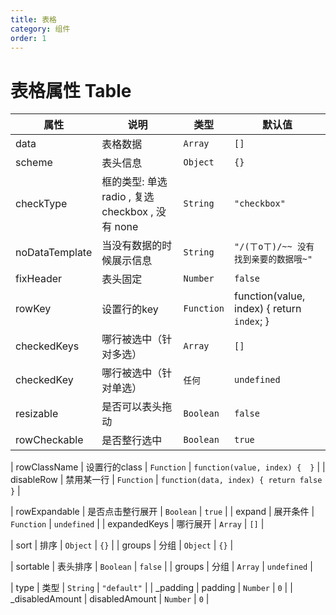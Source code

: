 ```yaml
---
title: 表格
category: 组件
order: 1
---
```


# 表格属性 Table

| 属性 | 说明 | 类型 | 默认值 |
| --- | --- | --- | --- |
| data | 表格数据 | `Array` | `[]` |
| scheme |  表头信息 | `Object` | `{}` |
| checkType | 框的类型: 单选 radio , 复选 checkbox ,  没有 none | `String` | `"checkbox"` |
| noDataTemplate | 当没有数据的时候展示信息 | `String` | `"/(ㄒoㄒ)/~~ 没有找到亲要的数据哦~"` |
| fixHeader | 表头固定 | `Number` | `false` |
| rowKey | 设置行的key | `Function` | function(value, index) {  return `index`; } |
| checkedKeys | 哪行被选中（针对多选） | `Array` | `[]` |
| checkedKey | 哪行被选中（针对单选） | `任何` | `undefined` |
| resizable | 是否可以表头拖动 | `Boolean` | `false` |
| rowCheckable | 是否整行选中 | `Boolean` | `true` |




| rowClassName | 设置行的class | `Function` | `function(value, index) {  }` |
| disableRow | 禁用某一行 | `Function` | `function(data, index) { return false }` |

| rowExpandable | 是否点击整行展开 | `Boolean` | `true` |
| expand | 展开条件 | `Function` | `undefined` |
| expandedKeys | 哪行展开 | `Array` | `[]` |

| sort | 排序 | `Object` | `{}` |
| groups | 分组 | `Object` | `{}` |

| sortable | 表头排序 | `Boolean` | `false` |
| groups | 分组 | `Array` | `undefined` |

| type | 类型 | `String` | `"default"` |
| _padding | padding | `Number` | `0` |
| _disabledAmount | disabledAmount | `Number` | `0` |





